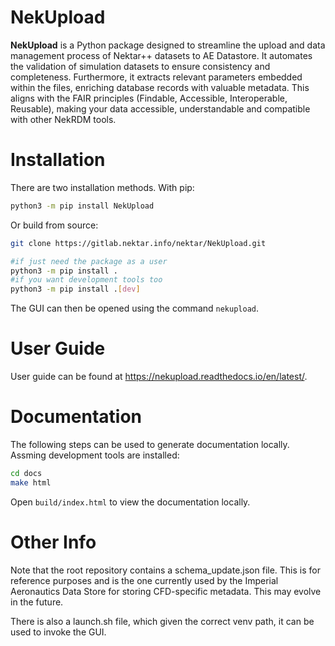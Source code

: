 # NekUpload

**NekUpload** is a Python package designed to streamline the upload and data management process of Nektar++ datasets to AE Datastore. It automates the validation of simulation datasets to ensure consistency and completeness. Furthermore, it extracts relevant parameters embedded within the files, enriching database records with valuable metadata. This aligns with the FAIR principles (Findable, Accessible, Interoperable, Reusable), making your data accessible, understandable and compatible with other NekRDM tools.

# Installation

There are two installation methods. With pip:

```bash
python3 -m pip install NekUpload
```

Or build from source:

```bash
git clone https://gitlab.nektar.info/nektar/NekUpload.git

#if just need the package as a user
python3 -m pip install .
#if you want development tools too
python3 -m pip install .[dev]
```

The GUI can then be opened using the command ```nekupload```.

# User Guide

User guide can be found at https://nekupload.readthedocs.io/en/latest/.

# Documentation

The following steps can be used to generate documentation locally. Assming development tools are installed:

```bash
cd docs
make html
```

Open ``build/index.html`` to view the documentation locally.

# Other Info

Note that the root repository contains a schema_update.json file. This is for reference purposes and is the one currently used by the Imperial Aeronautics Data Store for storing CFD-specific metadata. This may evolve in the future.

There is also a launch.sh file, which given the correct venv path, it can be used to invoke the GUI. 